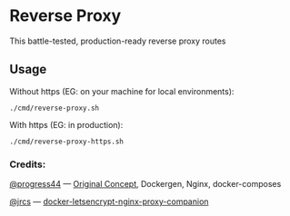 # Reverse Proxy

This battle-tested, production-ready reverse proxy routes

## Usage

Without https (EG: on your machine for local environments):
```
./cmd/reverse-proxy.sh
```

With https (EG: in production):
```
./cmd/reverse-proxy-https.sh
```

### Credits:
[@progress44](https://github.com/progress44) — [Original Concept](https://github.com/blimpair/loadbalancer), Dockergen, Nginx, docker-composes

[@jrcs](https://github.com/jrcs) — [docker-letsencrypt-nginx-proxy-companion](https://github.com/JrCs/docker-letsencrypt-nginx-proxy-companion)
